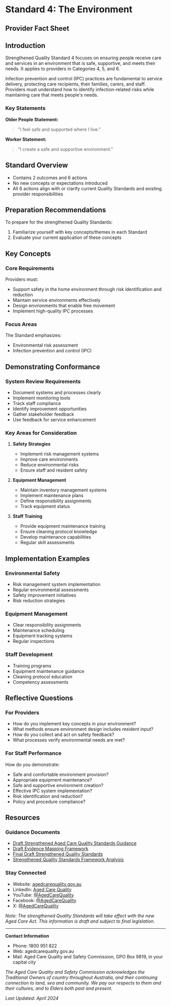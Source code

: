# Standard 4: The Environment
## Provider Fact Sheet

## Introduction
Strengthened Quality Standard 4 focuses on ensuring people receive care and services in an environment that is safe, supportive, and meets their needs. It applies to providers in Categories 4, 5, and 6.

Infection prevention and control (IPC) practices are fundamental to service delivery, protecting care recipients, their families, carers, and staff. Providers must understand how to identify infection-related risks while maintaining care that meets people's needs.

### Key Statements

**Older People Statement:**
> "I feel safe and supported where I live."

**Worker Statement:**
> "I create a safe and supportive environment."

## Standard Overview
- Contains 2 outcomes and 6 actions
- No new concepts or expectations introduced
- All 6 actions align with or clarify current Quality Standards and existing provider responsibilities

## Preparation Recommendations
To prepare for the strengthened Quality Standards:
1. Familiarize yourself with key concepts/themes in each Standard
2. Evaluate your current application of these concepts

## Key Concepts

### Core Requirements
Providers must:
- Support safety in the home environment through risk identification and reduction
- Maintain service environments effectively
- Design environments that enable free movement
- Implement high-quality IPC processes

### Focus Areas
The Standard emphasizes:
- Environmental risk assessment
- Infection prevention and control (IPC)

## Demonstrating Conformance

### System Review Requirements
- Document systems and processes clearly
- Implement monitoring tools
- Track staff compliance
- Identify improvement opportunities
- Gather stakeholder feedback
- Use feedback for service enhancement

### Key Areas for Consideration

1. **Safety Strategies**
   - Implement risk management systems
   - Improve care environments
   - Reduce environmental risks
   - Ensure staff and resident safety

2. **Equipment Management**
   - Maintain inventory management systems
   - Implement maintenance plans
   - Define responsibility assignments
   - Track equipment status

3. **Staff Training**
   - Provide equipment maintenance training
   - Ensure cleaning protocol knowledge
   - Develop maintenance capabilities
   - Regular skill assessments

## Implementation Examples

### Environmental Safety
- Risk management system implementation
- Regular environmental assessments
- Safety improvement initiatives
- Risk reduction strategies

### Equipment Management
- Clear responsibility assignments
- Maintenance scheduling
- Equipment tracking systems
- Regular inspections

### Staff Development
- Training programs
- Equipment maintenance guidance
- Cleaning protocol education
- Competency assessments

## Reflective Questions

### For Providers
- How do you implement key concepts in your environment?
- What methods ensure environment design includes resident input?
- How do you collect and act on safety feedback?
- What processes verify environmental needs are met?

### For Staff Performance
How do you demonstrate:
- Safe and comfortable environment provision?
- Appropriate equipment maintenance?
- Safe and supportive environment creation?
- Effective IPC system implementation?
- Risk identification and reduction?
- Policy and procedure compliance?

## Resources

### Guidance Documents
- [Draft Strengthened Aged Care Quality Standards Guidance](www.agedcarequality.gov.au/get-involved/consultation-and-engagement-hub/standards-guidance-consultation)
- [Draft Evidence Mapping Framework](www.agedcarequality.gov.au/resource-library/draft-evidence-mapping-framework)
- [Final Draft Strengthened Quality Standards](www.health.gov.au/resources/publications/the-strengthened-aged-care-quality-standards-final-draft?language=en)
- [Strengthened Quality Standards Framework Analysis](www.agedcarequality.gov.au/resources/strengthened-quality-standards-framework-analysis)

### Stay Connected
- Website: [agedcarequality.gov.au](https://agedcarequality.gov.au)
- LinkedIn: [Aged Care Quality](linkedin.com/company/agedcarequality)
- YouTube: [@AgedCareQuality](youtube.com/AgedCareQuality)
- Facebook: [@AgedCareQuality](facebook.com/AgedCareQuality)
- X: [@AgedCareQuality](twitter.com/AgedCareQuality)

*Note: The strengthened Quality Standards will take effect with the new Aged Care Act. This information is draft and subject to final legislation.*

---

**Contact Information**
- Phone: 1800 951 822
- Web: agedcarequality.gov.au
- Mail: Aged Care Quality and Safety Commission, GPO Box 9819, in your capital city

*The Aged Care Quality and Safety Commission acknowledges the Traditional Owners of country throughout Australia, and their continuing connection to land, sea and community. We pay our respects to them and their cultures, and to Elders both past and present.*

*Last Updated: April 2024*
